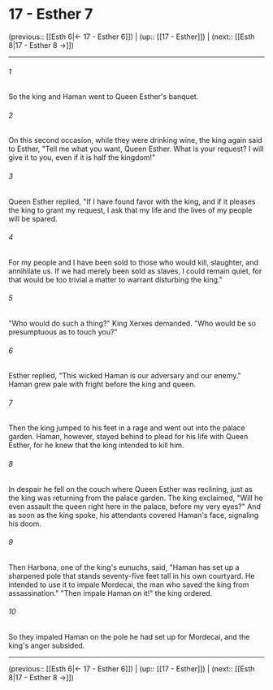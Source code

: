 # 17 - Esther 7

(previous:: [[Esth 6|← 17 - Esther 6]]) | (up:: [[17 - Esther]]) | (next:: [[Esth 8|17 - Esther 8 →]])

***


###### 1 
So the king and Haman went to Queen Esther's banquet. 

###### 2 
On this second occasion, while they were drinking wine, the king again said to Esther, "Tell me what you want, Queen Esther. What is your request? I will give it to you, even if it is half the kingdom!" 

###### 3 
Queen Esther replied, "If I have found favor with the king, and if it pleases the king to grant my request, I ask that my life and the lives of my people will be spared. 

###### 4 
For my people and I have been sold to those who would kill, slaughter, and annihilate us. If we had merely been sold as slaves, I could remain quiet, for that would be too trivial a matter to warrant disturbing the king." 

###### 5 
"Who would do such a thing?" King Xerxes demanded. "Who would be so presumptuous as to touch you?" 

###### 6 
Esther replied, "This wicked Haman is our adversary and our enemy." Haman grew pale with fright before the king and queen. 

###### 7 
Then the king jumped to his feet in a rage and went out into the palace garden. Haman, however, stayed behind to plead for his life with Queen Esther, for he knew that the king intended to kill him. 

###### 8 
In despair he fell on the couch where Queen Esther was reclining, just as the king was returning from the palace garden. The king exclaimed, "Will he even assault the queen right here in the palace, before my very eyes?" And as soon as the king spoke, his attendants covered Haman's face, signaling his doom. 

###### 9 
Then Harbona, one of the king's eunuchs, said, "Haman has set up a sharpened pole that stands seventy-five feet tall in his own courtyard. He intended to use it to impale Mordecai, the man who saved the king from assassination." "Then impale Haman on it!" the king ordered. 

###### 10 
So they impaled Haman on the pole he had set up for Mordecai, and the king's anger subsided.

***

(previous:: [[Esth 6|← 17 - Esther 6]]) | (up:: [[17 - Esther]]) | (next:: [[Esth 8|17 - Esther 8 →]])
